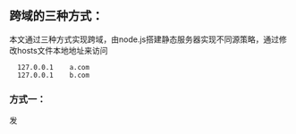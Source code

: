 ## 跨域的三种方式：
本文通过三种方式实现跨域，由node.js搭建静态服务器实现不同源策略，通过修改hosts文件本地地址来访问
```
  127.0.0.1    a.com
  127.0.0.1    b.com
```
### 方式一：
发
